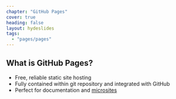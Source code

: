 ```yaml
---
chapter: "GitHub Pages"
cover: true
heading: false
layout: hydeslides
tags:
  - "pages/pages"
---
```


## What is GitHub Pages?

* Free, reliable static site hosting
* Fully contained within git repository and integrated with GitHub
* Perfect for documentation and [microsites](http://en.wikipedia.org/wiki/Microsite)